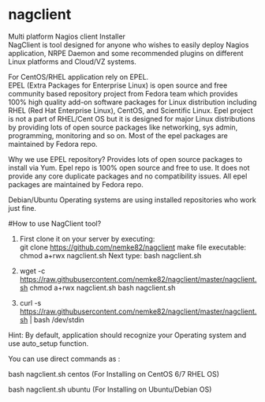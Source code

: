 # nagclient
Multi platform Nagios client Installer
<BR>
NagClient is tool designed for anyone who wishes to easily deploy Nagios application, NRPE Daemon and some recommended plugins on different Linux platforms and Cloud/VZ systems.

For CentOS/RHEL application rely on EPEL. <BR>
EPEL (Extra Packages for Enterprise Linux) is open source and free community based repository project from Fedora team which provides 100% high quality add-on software packages for Linux distribution including RHEL (Red Hat Enterprise Linux), CentOS, and Scientific Linux. Epel project is not a part of RHEL/Cent OS but it is designed for major Linux distributions by providing lots of open source packages like networking, sys admin, programming, monitoring and so on. Most of the epel packages are maintained by Fedora repo.

Why we use EPEL repository?
Provides lots of open source packages to install via Yum.
Epel repo is 100% open source and free to use.
It does not provide any core duplicate packages and no compatibility issues.
All epel packages are maintained by Fedora repo.

Debian/Ubuntu Operating systems are using installed repositories who work just fine.

#How to use NagClient tool?

1) First clone it on your server by executing: <BR>
git clone https://github.com/nemke82/nagclient
make file executable: chmod a+rwx nagclient.sh
Next type: bash nagclient.sh <BR>

2) wget -c https://raw.githubusercontent.com/nemke82/nagclient/master/nagclient.sh
chmod a+rwx nagclient.sh
bash nagclient.sh <BR>

3) curl -s https://raw.githubusercontent.com/nemke82/nagclient/master/nagclient.sh | bash /dev/stdin

Hint: By default, application should recognize your Operating system and use auto_setup function.

You can use direct commands as :  

bash nagclient.sh centos
(For Installing on CentOS 6/7 RHEL OS)
<BR>

bash nagclient.sh ubuntu
(For Installing on Ubuntu/Debian OS)
